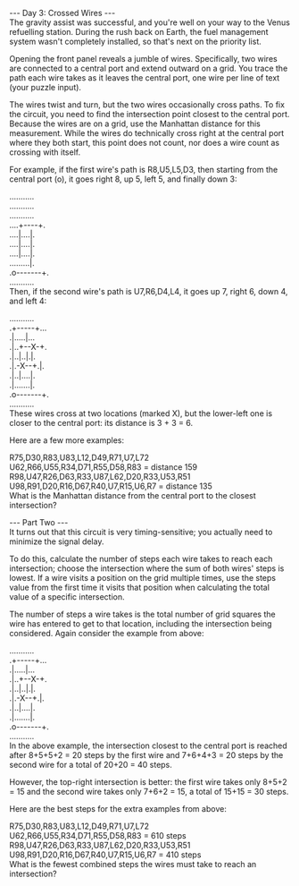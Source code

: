 --- Day 3: Crossed Wires ---   
The gravity assist was successful, and you're well on your way to the Venus refuelling station. During the rush back on Earth, the fuel management system wasn't completely installed, so that's next on the priority list.   

Opening the front panel reveals a jumble of wires. Specifically, two wires are connected to a central port and extend outward on a grid. You trace the path each wire takes as it leaves the central port, one wire per line of text (your puzzle input).   

The wires twist and turn, but the two wires occasionally cross paths. To fix the circuit, you need to find the intersection point closest to the central port. Because the wires are on a grid, use the Manhattan distance for this measurement. While the wires do technically cross right at the central port where they both start, this point does not count, nor does a wire count as crossing with itself.   

For example, if the first wire's path is R8,U5,L5,D3, then starting from the central port (o), it goes right 8, up 5, left 5, and finally down 3:   

...........   
...........   
...........   
....+----+.   
....|....|.   
....|....|.   
....|....|.   
.........|.   
.o-------+.   
...........   
Then, if the second wire's path is U7,R6,D4,L4, it goes up 7, right 6, down 4, and left 4:   

...........   
.+-----+...   
.|.....|...   
.|..+--X-+.   
.|..|..|.|.   
.|.-X--+.|.   
.|..|....|.   
.|.......|.   
.o-------+.   
...........   
These wires cross at two locations (marked X), but the lower-left one is closer to the central port: its distance is 3 + 3 = 6.   

Here are a few more examples:   

R75,D30,R83,U83,L12,D49,R71,U7,L72   
U62,R66,U55,R34,D71,R55,D58,R83 = distance 159   
R98,U47,R26,D63,R33,U87,L62,D20,R33,U53,R51   
U98,R91,D20,R16,D67,R40,U7,R15,U6,R7 = distance 135   
What is the Manhattan distance from the central port to the closest intersection?   

--- Part Two ---   
It turns out that this circuit is very timing-sensitive; you actually need to minimize the signal delay.   

To do this, calculate the number of steps each wire takes to reach each intersection; choose the intersection where the sum of both wires' steps is lowest. If a wire visits a position on the grid multiple times, use the steps value from the first time it visits that position when calculating the total value of a specific intersection.   

The number of steps a wire takes is the total number of grid squares the wire has entered to get to that location, including the intersection being considered. Again consider the example from above:   

...........   
.+-----+...   
.|.....|...   
.|..+--X-+.   
.|..|..|.|.   
.|.-X--+.|.   
.|..|....|.   
.|.......|.   
.o-------+.   
...........   
In the above example, the intersection closest to the central port is reached after 8+5+5+2 = 20 steps by the first wire and 7+6+4+3 = 20 steps by the second wire for a total of 20+20 = 40 steps.   

However, the top-right intersection is better: the first wire takes only 8+5+2 = 15 and the second wire takes only 7+6+2 = 15, a total of 15+15 = 30 steps.   

Here are the best steps for the extra examples from above:   

R75,D30,R83,U83,L12,D49,R71,U7,L72   
U62,R66,U55,R34,D71,R55,D58,R83 = 610 steps   
R98,U47,R26,D63,R33,U87,L62,D20,R33,U53,R51   
U98,R91,D20,R16,D67,R40,U7,R15,U6,R7 = 410 steps   
What is the fewest combined steps the wires must take to reach an intersection?
